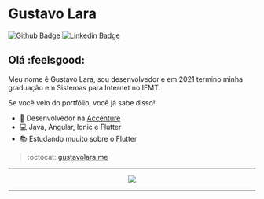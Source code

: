 # Gustavo Lara 
[![Github Badge](https://img.shields.io/badge/-Github-000?style=flat-square&logo=Github&logoColor=white&link=https://github.com/gustavo-silvalara)](https://github.com/gustavo-silvalara)
[![Linkedin Badge](https://img.shields.io/badge/-LinkedIn-blue?style=flat-square&logo=Linkedin&logoColor=white&link=https://www.linkedin.com/in/gustavo-lara-8a4a58185/)](https://www.linkedin.com/in/gustavo-lara-8a4a58185/)

## Olá :feelsgood: 
Meu nome é Gustavo Lara, sou desenvolvedor e em 2021 termino minha graduação em Sistemas para Internet no IFMT.

Se você veio do portfólio, você já sabe disso!

- :office: Desenvolvedor na [Accenture](https://www.accenture.com/br-pt)
- :computer: Java, Angular, Ionic e Flutter
- :books: Estudando muuito sobre o Flutter

> :octocat: [gustavolara.me](https://gustavolara.me)

---

<div align="center">
  <meta http-equiv="Cache-Control" content="no-cache, no-store, must-revalidate">
  <img src="https://southamerica-east1-gcpjavamemes.cloudfunctions.net/gcpmemesdedev">
</div>

---
